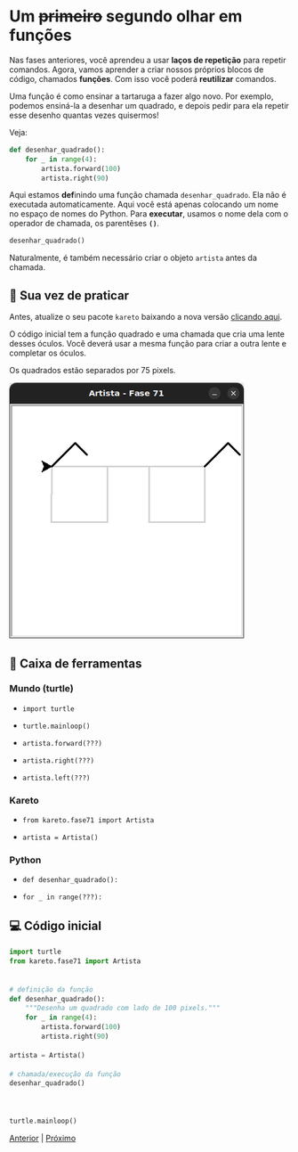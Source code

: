 # Um ~~primeiro~~ segundo olhar em funções

Nas fases anteriores, você aprendeu a usar **laços de repetição** para repetir comandos.
Agora, vamos aprender a criar nossos próprios blocos de código, chamados **funções**. Com isso você poderá **reutilizar** comandos.

Uma função é como ensinar a tartaruga a fazer algo novo.
Por exemplo, podemos ensiná-la a desenhar um quadrado, e depois pedir para ela repetir esse desenho quantas vezes quisermos!

Veja:

```python
def desenhar_quadrado():
    for _ in range(4):
        artista.forward(100)
        artista.right(90)
```

Aqui estamos **def**inindo uma função chamada `desenhar_quadrado`.
Ela não é executada automaticamente.
Aqui você está apenas colocando um nome no espaço de nomes do Python.
Para **executar**, usamos o nome dela com o operador de chamada, os parentêses **`()`**.

```python
desenhar_quadrado()
```

Naturalmente, é também necessário criar o objeto `artista` antes da chamada.


## 🐝 Sua vez de praticar

Antes, atualize o seu pacote `kareto` baixando a nova versão [clicando aqui](https://github.com/adorilson/kareto/releases/download/v0.5/kareto.zip). 

O código inicial tem a função quadrado e uma chamada que cria uma lente desses óculos.
Você deverá usar a mesma função para criar a outra lente e completar os óculos.

Os quadrados estão separados por 75 pixels.

![Óculos](cenario_71.png "Óculos")


## 🧰 Caixa de ferramentas

### Mundo (turtle)
- `import turtle`

- `turtle.mainloop()`

- `artista.forward(???)`

- `artista.right(???)`

- `artista.left(???)`

### Kareto
- `from kareto.fase71 import Artista`

- `artista = Artista()`

### Python
- `def desenhar_quadrado():`

- `for _ in range(???):`


## 💻 Código inicial

```python
import turtle
from kareto.fase71 import Artista


# definição da função
def desenhar_quadrado():
    """Desenha um quadrado com lado de 100 pixels."""
    for _ in range(4):
        artista.forward(100)
        artista.right(90)

artista = Artista()

# chamada/execução da função
desenhar_quadrado()



turtle.mainloop()
```

[Anterior](../../README.md) | [Próximo](../fase72/README.md)
